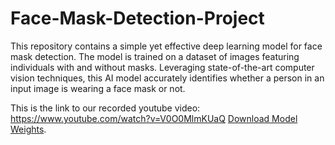 # Face-Mask-Detection-Project
This repository contains a simple yet effective deep learning model for face mask detection. The model is trained on a dataset of images featuring individuals with and without masks. Leveraging state-of-the-art computer vision techniques, this AI model accurately identifies whether a person in an input image is wearing a face mask or not.

This is the link to our recorded youtube video: https://www.youtube.com/watch?v=V0O0MlmKUaQ 
[Download Model Weights](https://drive.google.com/file/d/1Av7ge15PhfvTImBSh80zWFhnBXtCOxQH/view?usp=sharing).

